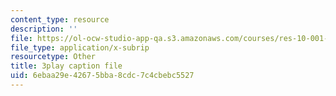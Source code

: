 ```yaml
---
content_type: resource
description: ''
file: https://ol-ocw-studio-app-qa.s3.amazonaws.com/courses/res-10-001-making-science-and-engineering-pictures-a-practical-guide-to-presenting-your-work-spring-2016/6ebaa29e42675bba8cdc7c4cbebc5527_W18hxFk9lAQ.vtt
file_type: application/x-subrip
resourcetype: Other
title: 3play caption file
uid: 6ebaa29e-4267-5bba-8cdc-7c4cbebc5527
---
```

